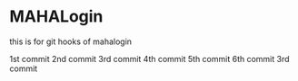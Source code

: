 # MAHALogin
this is for git hooks  of mahalogin

1st commit
2nd commit
3rd commit
4th commit
5th commit
6th commit
3rd commit
